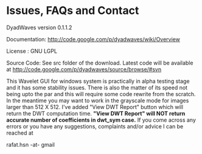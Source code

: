# Issues, FAQs and Contact #

DyadWaves version 0.1.1.2


Documentation: http://code.google.com/p/dyadwaves/wiki/Overview


License : GNU LGPL


Source Code: See src folder of the download. Latest code will be available at
http://code.google.com/p/dyadwaves/source/browse/#svn



This Wavelet GUI for windows system is practically in alpha testing stage
and it has some stability issues. There is also the matter of its speed not
being upto the par and this will require some code rewrite from the scratch.
In the meantime you may want to work in the grayscale mode for images
larger than 512 X 512. I've added "View DWT Report" button which will return
the DWT computation time. **"View DWT Report" will NOT return accurate number of coefficients in dwt\_sym case.** If you come across any errors or you have any
suggestions, complaints and/or advice I can be reached at

rafat.hsn -at- gmail